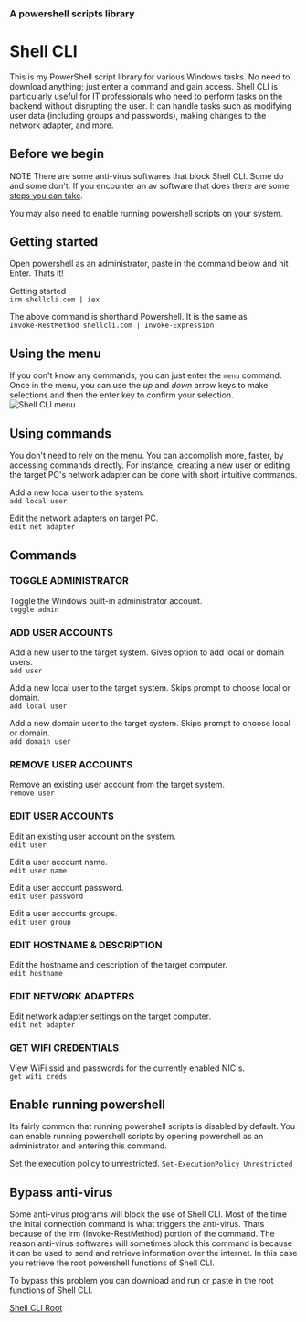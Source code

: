 ### A powershell scripts library

# Shell CLI

This is my PowerShell script library for various Windows tasks. No need to download anything; just enter a command and gain access. Shell CLI is
particularly useful for IT professionals who need to perform tasks on the backend without disrupting the user. It can handle tasks such as modifying
user data (including groups and passwords), making changes to the network adapter, and more.

## Before we begin

NOTE There are some anti-virus softwares that block Shell CLI. Some do and some don't. If you encounter an av software that does there are some
[steps you can take](https://github.com/badsyntaxx/chaste-scripts?tab=readme-ov-file#bypass-anti-virus).

You may also need to enable running powershell scripts on your system.

## Getting started

Open powershell as an administrator, paste in the command below and hit Enter. Thats it!

Getting started\
`irm shellcli.com | iex`

The above command is shorthand Powershell. It is the same as\
`Invoke-RestMethod shellcli.com | Invoke-Expression`

## Using the menu

If you don't know any commands, you can just enter the `menu` command. Once in the menu, you can use the _up_ and _down_ arrow keys to make selections
and then the enter key to confirm your selection.\
![Shell CLI menu](https://wkey.pro/images/chaste-scripts/chaste-scripts.png)

## Using commands

You don't need to rely on the menu. You can accomplish more, faster, by accessing commands directly. For instance, creating a new user or editing the
target PC's network adapter can be done with short intuitive commands.

Add a new local user to the system.\
`add local user`

Edit the network adapters on target PC.\
`edit net adapter`

## Commands

### TOGGLE ADMINISTRATOR

Toggle the Windows built-in administrator account.\
`toggle admin`

### ADD USER ACCOUNTS

Add a new user to the target system. Gives option to add local or domain users.\
`add user`

Add a new local user to the target system. Skips prompt to choose local or domain.\
`add local user`

Add a new domain user to the target system. Skips prompt to choose local or domain.\
`add domain user`

### REMOVE USER ACCOUNTS

Remove an existing user account from the target system.\
`remove user`

### EDIT USER ACCOUNTS

Edit an existing user account on the system.\
`edit user`

Edit a user account name.\
`edit user name`

Edit a user account password.\
`edit user password`

Edit a user accounts groups.\
`edit user group`

### EDIT HOSTNAME & DESCRIPTION

Edit the hostname and description of the target computer.\
`edit hostname`

### EDIT NETWORK ADAPTERS

Edit network adapter settings on the target computer.\
`edit net adapter`

### GET WIFI CREDENTIALS

View WiFi ssid and passwords for the currently enabled NIC's.\
`get wifi creds`

## Enable running powershell

Its fairly common that running powershell scripts is disabled by default. You can enable running powershell scripts by opening powershell as an
administrator and entering this command.

Set the execution policy to unrestricted. `Set-ExecutionPolicy Unrestricted`

## Bypass anti-virus

Some anti-virus programs will block the use of Shell CLI. Most of the time the inital connection command is what triggers the anti-virus. Thats
because of the irm (Invoke-RestMethod) portion of the command. The reason anti-virus softwares will sometimes block this command is because it can be
used to send and retrieve information over the internet. In this case you retrieve the root powershell functions of Shell CLI.

To bypass this problem you can download and run or paste in the root functions of Shell CLI.

[Shell CLI Root](https://raw.githubusercontent.com/badsyntaxx/chaste-scripts/main/core/init.ps1)
